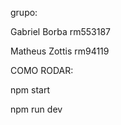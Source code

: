 grupo:




Gabriel Borba rm553187


Matheus Zottis rm94119

COMO RODAR: 



npm start



npm run dev
